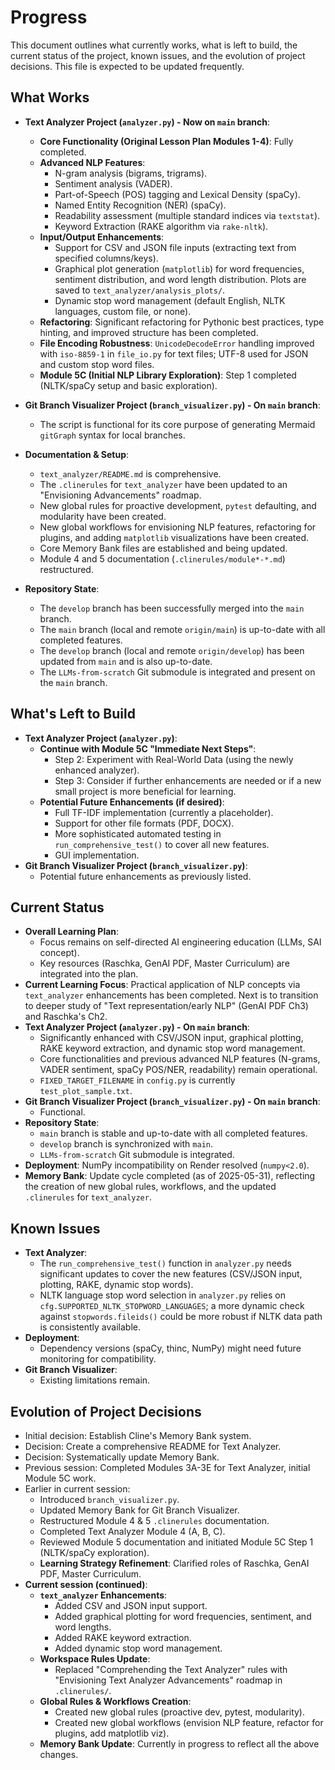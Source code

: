 # Progress

This document outlines what currently works, what is left to build, the current status of the project, known issues, and the evolution of project decisions. This file is expected to be updated frequently.

## What Works

* **Text Analyzer Project (`analyzer.py`) - Now on `main` branch**:
  * **Core Functionality (Original Lesson Plan Modules 1-4)**: Fully completed.
  * **Advanced NLP Features**:
    * N-gram analysis (bigrams, trigrams).
    * Sentiment analysis (VADER).
    * Part-of-Speech (POS) tagging and Lexical Density (spaCy).
    * Named Entity Recognition (NER) (spaCy).
    * Readability assessment (multiple standard indices via `textstat`).
    * Keyword Extraction (RAKE algorithm via `rake-nltk`).
  * **Input/Output Enhancements**:
    * Support for CSV and JSON file inputs (extracting text from specified columns/keys).
    * Graphical plot generation (`matplotlib`) for word frequencies, sentiment distribution, and word length distribution. Plots are saved to `text_analyzer/analysis_plots/`.
    * Dynamic stop word management (default English, NLTK languages, custom file, or none).
  * **Refactoring**: Significant refactoring for Pythonic best practices, type hinting, and improved structure has been completed.
  * **File Encoding Robustness**: `UnicodeDecodeError` handling improved with `iso-8859-1` in `file_io.py` for text files; UTF-8 used for JSON and custom stop word files.
  * **Module 5C (Initial NLP Library Exploration)**: Step 1 completed (NLTK/spaCy setup and basic exploration).

* **Git Branch Visualizer Project (`branch_visualizer.py`) - On `main` branch**:
  * The script is functional for its core purpose of generating Mermaid `gitGraph` syntax for local branches.

* **Documentation & Setup**:
  * `text_analyzer/README.md` is comprehensive.
  * The `.clinerules` for `text_analyzer` have been updated to an "Envisioning Advancements" roadmap.
  * New global rules for proactive development, `pytest` defaulting, and modularity have been created.
  * New global workflows for envisioning NLP features, refactoring for plugins, and adding `matplotlib` visualizations have been created.
  * Core Memory Bank files are established and being updated.
  * Module 4 and 5 documentation (`.clinerules/module*-*.md`) restructured.

* **Repository State**:
  * The `develop` branch has been successfully merged into the `main` branch.
  * The `main` branch (local and remote `origin/main`) is up-to-date with all completed features.
  * The `develop` branch (local and remote `origin/develop`) has been updated from `main` and is also up-to-date.
  * The `LLMs-from-scratch` Git submodule is integrated and present on the `main` branch.

## What's Left to Build

*   **Text Analyzer Project (`analyzer.py`)**:
    *   **Continue with Module 5C "Immediate Next Steps"**:
        *   Step 2: Experiment with Real-World Data (using the newly enhanced analyzer).
        *   Step 3: Consider if further enhancements are needed or if a new small project is more beneficial for learning.
    *   **Potential Future Enhancements (if desired)**:
        *   Full TF-IDF implementation (currently a placeholder).
        *   Support for other file formats (PDF, DOCX).
        *   More sophisticated automated testing in `run_comprehensive_test()` to cover all new features.
        *   GUI implementation.
*   **Git Branch Visualizer Project (`branch_visualizer.py`)**:
    *   Potential future enhancements as previously listed.

## Current Status

*   **Overall Learning Plan**:
    *   Focus remains on self-directed AI engineering education (LLMs, SAI concept).
    *   Key resources (Raschka, GenAI PDF, Master Curriculum) are integrated into the plan.
*   **Current Learning Focus**: Practical application of NLP concepts via `text_analyzer` enhancements has been completed. Next is to transition to deeper study of "Text representation/early NLP" (GenAI PDF Ch3) and Raschka's Ch2.
*   **Text Analyzer Project (`analyzer.py`) - On `main` branch**:
    *   Significantly enhanced with CSV/JSON input, graphical plotting, RAKE keyword extraction, and dynamic stop word management.
    *   Core functionalities and previous advanced NLP features (N-grams, VADER sentiment, spaCy POS/NER, readability) remain operational.
    *   `FIXED_TARGET_FILENAME` in `config.py` is currently `test_plot_sample.txt`.
*   **Git Branch Visualizer Project (`branch_visualizer.py`) - On `main` branch**:
    *   Functional.
*   **Repository State**:
    *   `main` branch is stable and up-to-date with all completed features.
    *   `develop` branch is synchronized with `main`.
    *   `LLMs-from-scratch` Git submodule is integrated.
*   **Deployment**: NumPy incompatibility on Render resolved (`numpy<2.0`).
*   **Memory Bank**: Update cycle completed (as of 2025-05-31), reflecting the creation of new global rules, workflows, and the updated `.clinerules` for `text_analyzer`.

## Known Issues

* **Text Analyzer**:
  * The `run_comprehensive_test()` function in `analyzer.py` needs significant updates to cover the new features (CSV/JSON input, plotting, RAKE, dynamic stop words).
  * NLTK language stop word selection in `analyzer.py` relies on `cfg.SUPPORTED_NLTK_STOPWORD_LANGUAGES`; a more dynamic check against `stopwords.fileids()` could be more robust if NLTK data path is consistently available.
* **Deployment**:
  * Dependency versions (spaCy, thinc, NumPy) might need future monitoring for compatibility.
* **Git Branch Visualizer**:
  * Existing limitations remain.

## Evolution of Project Decisions

* Initial decision: Establish Cline's Memory Bank system.
* Decision: Create a comprehensive README for Text Analyzer.
* Decision: Systematically update Memory Bank.
* Previous session: Completed Modules 3A-3E for Text Analyzer, initial Module 5C work.
* Earlier in current session:
  * Introduced `branch_visualizer.py`.
  * Updated Memory Bank for Git Branch Visualizer.
  * Restructured Module 4 & 5 `.clinerules` documentation.
  * Completed Text Analyzer Module 4 (A, B, C).
  * Reviewed Module 5 documentation and initiated Module 5C Step 1 (NLTK/spaCy exploration).
  * **Learning Strategy Refinement**: Clarified roles of Raschka, GenAI PDF, Master Curriculum.
* **Current session (continued)**:
    *   **`text_analyzer` Enhancements**:
        *   Added CSV and JSON input support.
        *   Added graphical plotting for word frequencies, sentiment, and word lengths.
        *   Added RAKE keyword extraction.
        *   Added dynamic stop word management.
    *   **Workspace Rules Update**:
        *   Replaced "Comprehending the Text Analyzer" rules with "Envisioning Text Analyzer Advancements" roadmap in `.clinerules/`.
    *   **Global Rules & Workflows Creation**:
        *   Created new global rules (proactive dev, pytest, modularity).
        *   Created new global workflows (envision NLP feature, refactor for plugins, add matplotlib viz).
    *   **Memory Bank Update**: Currently in progress to reflect all the above changes.
